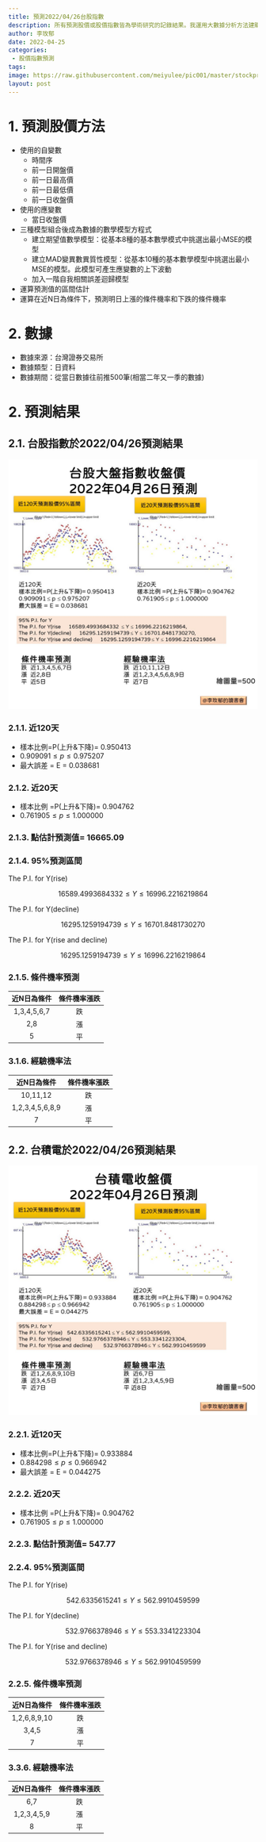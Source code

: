 ```yaml
---
title: 預測2022/04/26台股指數
description: 所有預測股價或股價指數皆為學術研究的記錄結果。我運用大數據分析方法建購股價或股價指數的數學模型，再由數學模型得到預測值。反覆1億次，得到預測值的抽樣分配，進行區間估計和機率計算。所有結果僅供參考，投資人因參考本文產生投資損益皆與作者無關。
author: 李玫郁
date: 2022-04-25
categories:
 - 股價指數預測
tags: 
image: https://raw.githubusercontent.com/meiyulee/pic001/master/stockpredict/20220426_prediction_stock_prices_TWI.jpg
layout: post
---
```




# 1. 預測股價方法

- 使用的自變數
  - 時間序
  - 前一日開盤價
  - 前一日最高價
  - 前一日最低價
  - 前一日收盤價
- 使用的應變數
  - 當日收盤價
- 三種模型組合後成為數據的數學模型方程式
  - 建立期望值數學模型：從基本8種的基本數學模式中挑選出最小MSE的模型
   - 建立MAD變異數異質性模型：從基本10種的基本數學模型中挑選出最小MSE的模型。此模型可產生應變數的上下波動
   - 加入一階自我相關誤差迴歸模型
- 運算預測值的區間估計
- 運算在近N日為條件下，預測明日上漲的條件機率和下跌的條件機率

# 2. 數據

- 數據來源：台灣證券交易所
- 數據類型：日資料
- 數據期間：從當日數據往前推500筆(相當二年又一季的數據)

# 2. 預測結果

## 2.1. 台股指數於2022/04/26預測結果

![](https://raw.githubusercontent.com/meiyulee/pic001/master/stockpredict/20220426_prediction_stock_prices_TWI.jpg)

### 2.1.1. 近120天

- 樣本比例=P(上升&下降)= 0.950413
- $0.909091 \leq p \leq 0.975207$
- 最大誤差 = E = 0.038681

### 2.1.2. 近20天

- 樣本比例 =P(上升&下降)= 0.904762
- $0.761905 \leq p \leq 1.000000$

### 2.1.3. 點估計預測值= 16665.09

### 2.1.4. 95%預測區間

The P.I. for Y(rise)

$$16589.4993684332  \leq Y \leq 16996.2216219864$$

The P.I. for Y(decline)

$$16295.1259194739 \leq Y \leq 16701.8481730270$$

The P.I. for Y(rise and decline)

$$16295.1259194739 \leq Y \leq 16996.2216219864$$


### 2.1.5. 條件機率預測

| 近N日為條件|條件機率漲跌|
| :----: | :----: |
| 1,3,4,5,6,7 | 跌 |
| 2,8 | 漲 |
| 5 | 平 |

### 3.1.6. 經驗機率法

| 近N日為條件|條件機率漲跌|
| :----: | :----: |
| 10,11,12 | 跌 |
| 1,2,3,4,5,6,8,9 | 漲 |
| 7 | 平 |

## 2.2. 台積電於2022/04/26預測結果

![](https://raw.githubusercontent.com/meiyulee/pic001/master/stockpredict/20220426_prediction_stock_prices_TWSC.jpg)

### 2.2.1. 近120天

- 樣本比例=P(上升&下降)= 0.933884
- $0.884298 \leq p \leq 0.966942$
- 最大誤差 = E = 0.044275

### 2.2.2. 近20天

- 樣本比例 =P(上升&下降)= 0.904762
- $0.761905 \leq p \leq 1.000000$

### 2.2.3. 點估計預測值= 547.77

### 2.2.4. 95%預測區間

The P.I. for Y(rise)

$$542.6335615241 \leq Y \leq 562.9910459599$$

The P.I. for Y(decline)

$$532.9766378946 \leq Y \leq 553.3341223304$$

The P.I. for Y(rise and decline)

$$532.9766378946 \leq Y \leq 562.9910459599$$

### 2.2.5. 條件機率預測

| 近N日為條件|條件機率漲跌|
| :----: | :----: |
| 1,2,6,8,9,10 | 跌 |
| 3,4,5 | 漲 |
| 7 | 平 |

### 3.3.6. 經驗機率法

| 近N日為條件|條件機率漲跌|
| :----: | :----: |
| 6,7 | 跌 |
| 1,2,3,4,5,9 | 漲 |
| 8 | 平 |



